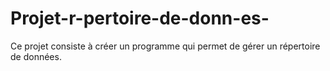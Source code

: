 # Projet-r-pertoire-de-donn-es-
Ce projet consiste à créer un programme qui permet de gérer un répertoire de données.
